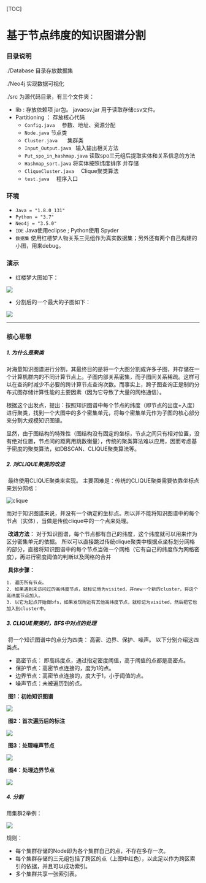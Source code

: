 [TOC]

# 基于节点纬度的知识图谱分割

 ###  目录说明

./Database 目录存放数据集

./Neo4j 实现数据可视化

./src 为源代码目录，有三个文件夹：

- lib : 存放依赖项 jar包。 javacsv.jar 用于读取存储csv文件。
- Partitioning ： 存放核心代码
    - `Config.java  ` 参数、地址、资源分配
    - `Node.java`  节点类
    - `Cluster.java   ` 集群类
    - `Input_Output.java ` 输入输出相关方法
    - `Put_spo_in_hashmap.java` 读取spo三元组后提取实体和关系信息的方法
    - `Hashmap_sort.java`  将实体按照纬度排序 并存储
    - `CliqueCluster.java  ` Clique聚类算法
    - `test.java  ` 程序入口

### 环境

- `Java = "1.8.0_131"`
- `Python = "3.7"`
- `Neo4j = "3.5.0"`
- `IDE`   Java使用eclipse  ;  Python使用 Spyder
- `数据集`  使用红楼梦人物关系三元组作为真实数据集；另外还有两个自己构建的小图，用来debug。

### 演示

- 红楼梦大图如下：

![](./Image/red_building_all.jpg)

- 分割后的一个最大的子图如下： 

![](./Image/red_building_part1.jpg)



----------------------------------

### 核心思想

##### 1. 为什么是聚类

​	对海量知识图谱进行分割，其最终目的是将一个大图分割成许多子图，并存储在一个计算机群内的不同计算节点上。子图内部关系密集，而子图间关系稀疏。这样可以在查询时减少不必要的跨计算节点查询次数。而事实上，跨子图查询正是制约分布式图存储计算性能的主要因素（因为它导致了大量的网络通信）。

​	根据这个出发点，提出：按照知识图谱中每个节点的纬度（即节点的出度+入度）进行聚类，找到一个大图中的多个密集单元，将每个密集单元作为子图的核心部分来分割大规模知识图谱。

​	显然，由于图结构的特殊性（图结构没有固定的坐标，节点之间只有相对位置，没有绝对位置，节点间的距离用跳数衡量），传统的聚类算法难以应用，因而考虑基于密度的聚类算法，如DBSCAN、CLIQUE聚类算法等。



##### 2. 对CLIQUE聚类的改进

​	最终使用CLIQUE聚类来实现。 主要困难是：传统的CLIQUE聚类需要依靠坐标点来划分网格：

![clique](./Image/clique.jpg)

​	而对于知识图谱来说，并没有一个确定的坐标点。所以并不能将知识图谱中的每个节点（实体），当做是传统clique中的一个点来处理。

​	**改进方法**： 对于知识图谱，每个节点都有自己的纬度，这个纬度就可以用来作为区分密集单元的依据。 所以可以直接跳过传统clique聚类中根据点坐标划分网格的部分，直接将知识图谱中的每个节点当做一个网格（它有自己的纬度作为网格密度），再进行密度阈值的判断以及网格的合并

​	**具体步骤：**

 	1. 遍历所有节点。
 	2. 如果遇到未访问过的高纬度节点，就标记他为visited，并new一个新的cluster，将这个高纬度节点加入。
 	3. 以它为起点开始做bfs，如果发现附近有其他高纬度节点，就标记为visited，然后把它也加入到cluster中。



##### 3. CLIQUE聚类时，BFS中对点的处理

​	将一个知识图谱中的点分为四类： 高密、边界、保护、噪声。 以下分别介绍这四类点。

- 高密节点： 即高纬度点，通过指定密度阈值，高于阈值的点都是高密点。
- 保护节点：高密节点连接的，度为1的点。
- 边界节点：高密节点连接的，度大于1，小于阈值的点。
- 噪声节点：未被遍历到的点。



​	**图1：初始知识图谱**

![](./Image/nodetype_1.jpg)

​	**图2：首次遍历后的标注**

![](./Image/nodetype_2.jpg)

​	**图3：处理噪声节点**

![](./Image/nodetype_3.jpg)



​	**图4：处理边界节点**

![](./Image/nodetype_4.jpg)



##### 4. 分割

用集群2举例：

![](./Image/nodestore.jpg)

规则：

- 每个集群存储的Node即为各个集群自己的点，不存在多存一次。
- 每个集群存储的三元组包括了跨区的点（上图中红色），以此足以作为跨区索引的依据，并且可以成功索引。
- 多个集群共享一张索引表。